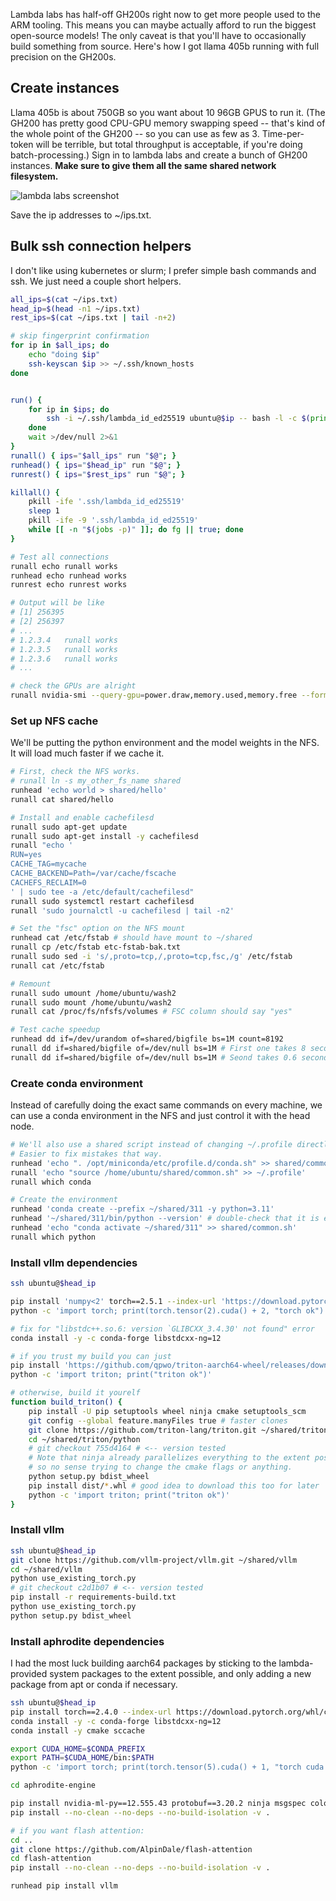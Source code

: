 

Lambda labs has half-off GH200s right now to get more people used to the ARM tooling. This means you can maybe actually afford to run the biggest open-source models! The only caveat is that you'll have to occasionally build something from source. Here's how I got llama 405b running with full precision on the GH200s.

## Create instances

Llama 405b is about 750GB so you want about 10 96GB GPUS to run it. (The GH200 has pretty good CPU-GPU memory swapping speed -- that's kind of the whole point of the GH200 -- so you can use as few as 3. Time-per-token will be terrible, but total throughput is acceptable, if you're doing batch-processing.) Sign in to lambda labs and create a bunch of GH200 instances. **Make sure to give them all the same shared network filesystem.**


![lambda labs screenshot](https://dev-to-uploads.s3.amazonaws.com/uploads/articles/sjhtn33f1abnha6ng50c.png)

Save the ip addresses to ~/ips.txt.

## Bulk ssh connection helpers

I don't like using kubernetes or slurm; I prefer simple bash commands and ssh. We just need a couple short helpers.

```sh
all_ips=$(cat ~/ips.txt)
head_ip=$(head -n1 ~/ips.txt)
rest_ips=$(cat ~/ips.txt | tail -n+2)

# skip fingerprint confirmation
for ip in $all_ips; do
    echo "doing $ip"
    ssh-keyscan $ip >> ~/.ssh/known_hosts
done


run() {
    for ip in $ips; do
        ssh -i ~/.ssh/lambda_id_ed25519 ubuntu@$ip -- bash -l -c $(printf "%q" "$*") |& sed "s/^/$ip\t /" &
    done
    wait >/dev/null 2>&1
}
runall() { ips="$all_ips" run "$@"; }
runhead() { ips="$head_ip" run "$@"; }
runrest() { ips="$rest_ips" run "$@"; }

killall() {
    pkill -ife '.ssh/lambda_id_ed25519'
    sleep 1
    pkill -ife -9 '.ssh/lambda_id_ed25519'
    while [[ -n "$(jobs -p)" ]]; do fg || true; done
}

# Test all connections
runall echo runall works
runhead echo runhead works
runrest echo runrest works

# Output will be like
# [1] 256395
# [2] 256397
# ...
# 1.2.3.4   runall works
# 1.2.3.5   runall works
# 1.2.3.6   runall works
# ...

# check the GPUs are alright
runall nvidia-smi --query-gpu=power.draw,memory.used,memory.free --format=csv,noheader
```

### Set up NFS cache

We'll be putting the python environment and the model weights in the NFS. It will load much faster if we cache it.

```sh
# First, check the NFS works.
# runall ln -s my_other_fs_name shared
runhead 'echo world > shared/hello'
runall cat shared/hello

# Install and enable cachefilesd
runall sudo apt-get update
runall sudo apt-get install -y cachefilesd
runall "echo '
RUN=yes
CACHE_TAG=mycache
CACHE_BACKEND=Path=/var/cache/fscache
CACHEFS_RECLAIM=0
' | sudo tee -a /etc/default/cachefilesd"
runall sudo systemctl restart cachefilesd
runall 'sudo journalctl -u cachefilesd | tail -n2'

# Set the "fsc" option on the NFS mount
runhead cat /etc/fstab # should have mount to ~/shared
runall cp /etc/fstab etc-fstab-bak.txt
runall sudo sed -i 's/,proto=tcp,/,proto=tcp,fsc,/g' /etc/fstab
runall cat /etc/fstab

# Remount
runall sudo umount /home/ubuntu/wash2
runall sudo mount /home/ubuntu/wash2
runall cat /proc/fs/nfsfs/volumes # FSC column should say "yes"

# Test cache speedup
runhead dd if=/dev/urandom of=shared/bigfile bs=1M count=8192
runall dd if=shared/bigfile of=/dev/null bs=1M # First one takes 8 seconds
runall dd if=shared/bigfile of=/dev/null bs=1M # Seond takes 0.6 seconds
```

### Create conda environment

Instead of carefully doing the exact same commands on every machine, we can use a conda environment in the NFS and just control it with the head node.

```sh
# We'll also use a shared script instead of changing ~/.profile directly.
# Easier to fix mistakes that way.
runhead 'echo ". /opt/miniconda/etc/profile.d/conda.sh" >> shared/common.sh'
runall 'echo "source /home/ubuntu/shared/common.sh" >> ~/.profile'
runall which conda

# Create the environment
runhead 'conda create --prefix ~/shared/311 -y python=3.11'
runhead '~/shared/311/bin/python --version' # double-check that it is executable
runhead 'echo "conda activate ~/shared/311" >> shared/common.sh'
runall which python
```

### Install vllm dependencies

```sh
ssh ubuntu@$head_ip

pip install 'numpy<2' torch==2.5.1 --index-url 'https://download.pytorch.org/whl/cu124'
python -c 'import torch; print(torch.tensor(2).cuda() + 2, "torch ok")'

# fix for "libstdc++.so.6: version `GLIBCXX_3.4.30' not found" error
conda install -y -c conda-forge libstdcxx-ng=12

# if you trust my build you can just
pip install 'https://github.com/qpwo/triton-aarch64-wheel/releases/download/v3.2.0/triton-3.2.0+git755d4164-cp311-cp311-linux_aarch64.whl'
python -c 'import triton; print("triton ok")'

# otherwise, build it yourelf
function build_triton() {
    pip install -U pip setuptools wheel ninja cmake setuptools_scm
    git config --global feature.manyFiles true # faster clones
    git clone https://github.com/triton-lang/triton.git ~/shared/triton
    cd ~/shared/triton/python
    # git checkout 755d4164 # <-- version tested
    # Note that ninja already parallelizes everything to the extent possible,
    # so no sense trying to change the cmake flags or anything.
    python setup.py bdist_wheel
    pip install dist/*.whl # good idea to download this too for later
    python -c 'import triton; print("triton ok")'
}
```

### Install vllm

```sh
ssh ubuntu@$head_ip
git clone https://github.com/vllm-project/vllm.git ~/shared/vllm
cd ~/shared/vllm
python use_existing_torch.py
# git checkout c2d1b07 # <-- version tested
pip install -r requirements-build.txt
python use_existing_torch.py
python setup.py bdist_wheel
```


### Install aphrodite dependencies

I had the most luck building aarch64 packages by sticking to the lambda-provided system packages to the extent possible, and only adding a new package from apt or conda if necessary.

```sh
ssh ubuntu@$head_ip
pip install torch==2.4.0 --index-url https://download.pytorch.org/whl/cu124
conda install -y -c conda-forge libstdcxx-ng=12
conda install -y cmake sccache

export CUDA_HOME=$CONDA_PREFIX
export PATH=$CUDA_HOME/bin:$PATH
python -c 'import torch; print(torch.tensor(5).cuda() + 1, "torch cuda ok")'

cd aphrodite-engine

pip install nvidia-ml-py==12.555.43 protobuf==3.20.2 ninja msgspec coloredlogs portalocker pytimeparse -r requirements-common.txt
pip install --no-clean --no-deps --no-build-isolation -v .

# if you want flash attention:
cd ..
git clone https://github.com/AlpinDale/flash-attention
cd flash-attention
pip install --no-clean --no-deps --no-build-isolation -v .
```

```sh
runhead pip install vllm
```
